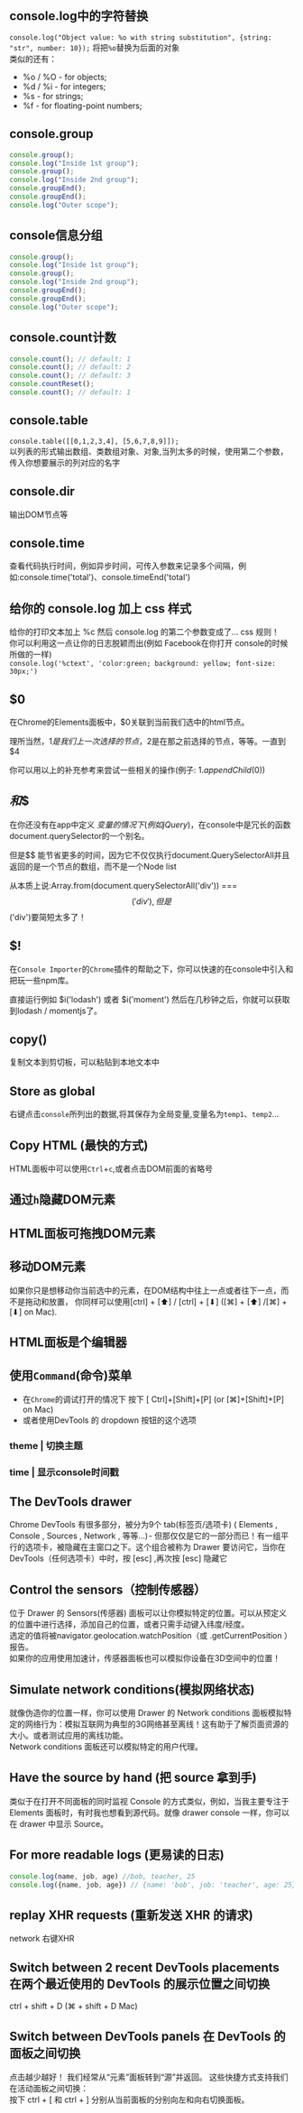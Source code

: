 ## console.log中的字符替换
`console.log("Object value: %o with string substitution", {string: "str", number: 10});`
将把`%o`替换为后面的对象  
类似的还有：  
- %o / %O - for objects;
- %d / %i - for integers;
- %s - for strings;
- %f - for floating-point numbers;

## console.group
```javascript
console.group();
console.log("Inside 1st group");
console.group();
console.log("Inside 2nd group");
console.groupEnd();
console.groupEnd();
console.log("Outer scope");
```

## console信息分组
```javascript
console.group();
console.log("Inside 1st group");
console.group();
console.log("Inside 2nd group");
console.groupEnd();
console.groupEnd();
console.log("Outer scope");
```

## console.count计数
```javascript
console.count(); // default: 1
console.count(); // default: 2
console.count(); // default: 3
console.countReset();
console.count(); // default: 1
```

## console.table
`console.table([[0,1,2,3,4], [5,6,7,8,9]]);`  
以列表的形式输出数组、类数组对象、对象,当列太多的时候，使用第二个参数，传入你想要展示的列对应的名字

## console.dir
输出DOM节点等

## console.time
查看代码执行时间，例如异步时间，可传入参数来记录多个间隔，例如:console.time('total')、console.timeEnd('total')

## 给你的 console.log 加上 css 样式
给你的打印文本加上 %c 然后 console.log 的第二个参数变成了... css 规则！  
你可以利用这一点让你的日志脱颖而出(例如 Facebook在你打开 console的时候所做的一样)  
`console.log('%ctext', 'color:green; background: yellow; font-size: 30px;')`

## $0
在Chrome的Elements面板中，$0关联到当前我们选中的html节点。

理所当然，$1 是我们上一次选择的节点，$2是在那之前选择的节点，等等。一直到 $4

你可以用以上的补充参考来尝试一些相关的操作(例子: $1.appendChild($0))

## $和$$
在你还没有在app中定义 $变量的情况下(例如 jQuery)，$在console中是冗长的函数document.querySelector的一个别名。

但是$$ 能节省更多的时间，因为它不仅仅执行document.QuerySelectorAll并且返回的是一个节点的数组，而不是一个Node list

从本质上说:Array.from(document.querySelectorAll('div')) === $$('div'),但是$$('div')要简短太多了！

## $!
在`Console Importer`的`Chrome`插件的帮助之下，你可以快速的在console中引入和把玩一些npm库。

直接运行例如 $i('lodash') 或者 $i('moment') 然后在几秒钟之后，你就可以获取到lodash / momentjs了。

## copy()
复制文本到剪切板，可以粘贴到本地文本中

## Store as global
右键点击`console`所列出的数据,将其保存为全局变量,变量名为`temp1`、`temp2`...

## Copy HTML (最快的方式)
HTML面板中可以使用`Ctrl`+`c`,或者点击DOM前面的省略号

## 通过`h`隐藏DOM元素

## HTML面板可拖拽DOM元素

## 移动DOM元素
如果你只是想移动你当前选中的元素，在DOM结构中往上一点或者往下一点，而不是拖动和放置，
你同样可以使用[ctrl] + [⬆] / [ctrl] + [⬇] ([⌘] + [⬆] /[⌘] + [⬇] on Mac).

## HTML面板是个编辑器

## 使用`Command`(命令)菜单
- 在`Chrome`的调试打开的情况下 按下 [ Ctrl]+[Shift]+[P] (or [⌘]+[Shift]+[P] on Mac)
- 或者使用DevTools 的 dropdown 按钮的这个选项
### theme | 切换主题
### time | 显示console时间戳

## The DevTools drawer
Chrome DevTools 有很多部分，被分为9个 tab(标签页/选项卡) ( Elements , Console , Sources , Network , 等等...) - 但那仅仅是它的一部分而已！有一组平行的选项卡，被隐藏在主窗口之下。这个组合被称为 Drawer
要访问它，当你在DevTools（任何选项卡）中时，按 [esc] ,再次按 [esc] 隐藏它

## Control the sensors（控制传感器）
位于 Drawer 的 Sensors(传感器) 面板可以让你模拟特定的位置。可以从预定义的位置中进行选择，添加自己的位置，或者只需手动键入纬度/经度。  
选定的值将被navigator.geolocation.watchPosition（或 .getCurrentPosition ）报告。  
如果你的应用使用加速计，传感器面板也可以模拟你设备在3D空间中的位置！

## Simulate network conditions(模拟网络状态)
就像伪造你的位置一样，你可以使用 Drawer 的 Network conditions 面板模拟特定的网络行为：模拟互联网为典型的3G网络甚至离线！这有助于了解页面资源的大小。或者测试应用的离线功能。  
Network conditions 面板还可以模拟特定的用户代理。

## Have the source by hand (把 source 拿到手)
类似于在打开不同面板的同时监视 Console 的方式类似，例如，当我主要专注于 Elements 面板时，有时我也想看到源代码。就像 drawer console 一样，你可以在 drawer 中显示 Source。

## For more readable logs (更易读的日志)
```javascript
console.log(name, job, age) //bob, teacher, 25
console.log({name, job, age}) // {name: 'bob', job: 'teacher', age: 25}
```

## replay XHR requests (重新发送 XHR 的请求)
network 右键XHR

## Switch between 2 recent DevTools placements 在两个最近使用的 DevTools 的展示位置之间切换
ctrl + shift + D (⌘ + shift + D Mac)

## Switch between DevTools panels 在 DevTools 的面板之间切换
点击越少越好！ 我们经常从“元素”面板转到“源”并返回。 这些快捷方式支持我们在活动面板之间切换：  
按下 ctrl + [ 和 ctrl + ] 分别从当前面板的分别向左和向右切换面板。
